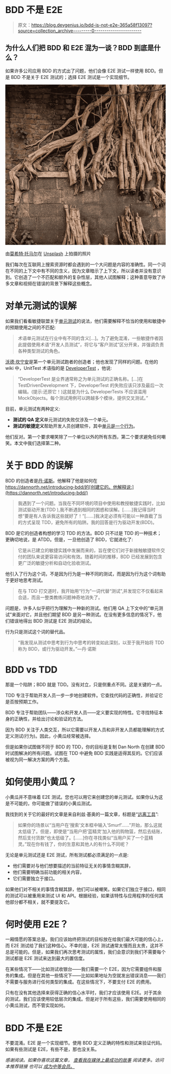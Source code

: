 # BDD 不是 E2E

> 原文：<https://blog.devgenius.io/bdd-is-not-e2e-365a58f13097?source=collection_archive---------0----------------------->

## 为什么人们把 BDD 和 E2E 混为一谈？BDD 到底是什么？

如果许多公司应用 BDD 的方式出了问题，他们会像 E2E 测试一样使用 BDD。但是 BDD 不是关于 E2E 测试的；选择 E2E 测试是一个实现细节。

![](img/09da47e5a74ed9aa87c4dd5b663fe3cf.png)

由[莫希特·托马尔](https://unsplash.com/@mohittzomar?utm_source=medium&utm_medium=referral)在 [Unsplash](https://unsplash.com?utm_source=medium&utm_medium=referral) 上拍摄的照片

我们每次在互联网上搜索资源时都会遇到的一个大问题是内容的准确性。同一个词在不同的上下文中有不同的含义，因为文章暗示了上下文，所以读者并没有意识到。它创造了一个不匹配和额外的复杂性层，其他人试图解释；这种善意导致了许多文章和视频在错误的背景下解释这些概念。

# 对单元测试的误解

如果我们看看敏捷联盟关于[单元测试](https://www.agilealliance.org/glossary/unit-test)的说法，他们需要解释不恰当的使用和敏捷中的预期使用之间的不匹配:

> 术语单元测试在行业中有不同的含义[…]。为了避免混淆，一些敏捷作者因此提倡使用术语“开发人员测试”，将它与“客户测试”区分开来，并强调负责各种类型测试的角色。

[沃德·坎宁安](https://en.wikipedia.org/wiki/Ward_Cunningham)是第一个单元测试跑者的创造者；他也发现了同样的问题。在他的 wiki 中，UnitTest 术语指的是 [DeveloperTest](https://wiki.c2.com/?DeveloperTest) ，他说:

> “DeveloperTest 是业界通常称之为单元测试的正确名称。[…]在 TestDrivenDevelopment 下，DeveloperTest 的失败应该只涉及最后一次编辑。(提示:还原它！)这就是为什么 DeveloperTests 不应该滥用 MockObjects。每个测试用例可以跨越多个模块，提供交叉测试。”

目前，单元测试有两种定义:

*   **测试的 QA 定义**单元测试的失败仅涉及一个单元。
*   **测试的敏捷定义**帮助开发人员创建软件，其中[单元是一个行为](https://www.agilealliance.org/glossary/unit-test)。

他们反对。第一个要求嘲笑除了一个单位以外的所有东西，第二个要求避免任何嘲笑。本文中我们选择第二种。

# 关于 BDD 的误解

BDD 的创造者是[丹·诺斯](https://dannorth.net)。他解释了他是如何在 https://dannorth.net/introducing-bdd/的[创建它的。他解释说:](https://dannorth.net/introducing-bdd/)

> 我遇到了一个问题。当我在不同环境的项目中使用和教授敏捷实践时，比如测试驱动开发(TDD ),我不断遇到相同的困惑和误解。[……]我记得当时想“要是有人告诉我这些就好了！”[……]我决定必须有可能以一种直截了当的方式呈现 TDD，避免所有的陷阱。我的回答是行为驱动开发(BDD)。

BDD 是它的创造者构想的学习 TDD 的方法。BDD 只不过是 TDD 的一种技术；更确切地说，是 ATDD。但是，一旦他创造了 BDD，它就进化了:

> 它是从已建立的敏捷实践中发展而来的，旨在使它们对于新接触敏捷软件交付的团队来说更容易访问和有效。随着时间的推移，BDD 已经发展到包含更广泛的敏捷分析和自动化验收测试。

他引入了行为这个词，不是因为行为是一种不同的测试，而是因为行为这个词有助于更好地思考测试。

> 在与 TDD 打交道时，我开始用“行为”一词代替“测试”,并发现它不仅看起来合适，而且一整类教练问题神奇地消失了。

问题是，许多人似乎把行为理解为一种新的测试。他们用 QA 上下文中的“单元测试”来面对它，并且他们期望 BDD 是另一种测试。在没有更多信息的情况下，他们错误地得出 BDD 测试是 E2E 测试的结论。

行为只是测试这个词的替代品。

> “我发现从测试中思考到行为中思考的转变如此深刻，以至于我开始将 TDD 称为 BDD，或行为驱动开发。”—丹·诺斯

# BDD vs TDD

那是一个陷阱；BDD 就是 TDD。没有对立，只是侧重点不同。这是关键的一点。

TDD 专注于帮助开发人员一步一步地创建软件。它查找代码的正确性，并验证它是否按预期工作。

BDD 专注于帮助团队——涉众和开发人员——定义要实现的特性。它寻找特征本身的正确性，并给出讨论和验证的方法。

因为 BDD 关注于人类交互，所以它需要以开发人员和非开发人员都能理解的方式定义测试(行为)。因此，小黄瓜经常被选择。

但是如果你试图做不同于 BDD 的 TDD，你的目标是复制 Dan North 在创建 BDD 时试图解决的所有问题。试图在 TDD 中避免 BDD 实践是适得其反的。它们应该被视为同一解决方案的两个方面。

# 如何使用小黄瓜？

小黄瓜并不意味着 E2E 测试。您也可以用它来创建您的单元测试。如果你认为这是不可能的，你可能做了错误的小黄瓜测试。

我找到的关于它的最好的文章是来自利兹·基奥的一篇文章，标题是“[远离工具](https://lizkeogh.com/2011/03/04/step-away-from-the-tools/)”:

> 如果你的场景以“当用户在‘搜索’文本框中输入‘Smurf’……”开始，那么这就太低级了。但是，即使是“当用户把‘蓝精灵’加入他的购物篮，然后去结账，然后支付货款”也太低级了。[……]你在寻找类似“当用户买了一个蓝精灵。”现在你有钱了，你的生意和其他人的有什么不同呢？

无论是单元测试还是 E2E 测试，所有测试都必须满足的一点是:

*   他们需要对与他们想要描述的当前特征无关的事情含糊其辞，
*   他们需要明确当前功能的相关内容，
*   它们需要独立于接口。

如果他们对不相关的事情含糊其辞，他们可以被嘲笑。如果它们独立于接口，相同的测试可以被重用来测试 UI 和 API。根据经验，如果该特性与应用程序的任何其他部分都不相关，就不要提及它。

# 何时使用 E2E？

一厢情愿的答案总是。我们应该始终把测试的目标放在给我们最大可能的信心上，而 E2E 测试给了我们这种信心。不幸的是，E2E 测试通常太慢而且太贵，这并不总是可能的。但是，如果我们再次思考测试的属性，我们会意识到我们不需要每个测试都是 E2E 测试来达到最大的置信度。

在某些情况下——比如测试收银台——我们需要一个 E2E，因为它需要组件和服务的集成。但是在其他一些情况下——比如如果地址为空就发出错误消息——我们不需要与服务进行任何类型的集成。在这些情况下，不要支付 E2E 的费用。

只有在没有其他选择来获得正确的信心水平时，我们才应该使用 E2E。对于其余的测试，我们应该使用较低层次的集成。但是对于所有这些，我们需要使用相同的小黄瓜测试，而不管实现如何。

# BDD 不是 E2E

不要混淆。E2E 是一个实现细节。使用 BDD 定义正确的特性和测试来验证代码。如果有些测试是 E2E，有些不是，那也没关系。

*感谢阅读。如果你喜欢这篇文章，* [*查看我在媒体上最成功的故事*](https://drpicox.medium.com/my-most-viewed-stories-95b5d96ade0e) *阅读更多。访问本推荐链接* *也可以* [*成为中等会员。*](https://drpicox.medium.com/membership)